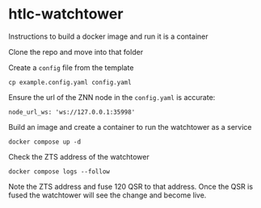 # htlc-watchtower

Instructions to build a docker image and run it is a container

Clone the repo and move into that folder

Create a `config` file from the template
```
cp example.config.yaml config.yaml
```

Ensure the url of the ZNN node in the `config.yaml` is accurate:
```
node_url_ws: 'ws://127.0.0.1:35998'
```

Build an image and create a container to run the watchtower as a service
```
docker compose up -d
```

Check the ZTS address of the watchtower
```
docker compose logs --follow
```

Note the ZTS address and fuse 120 QSR to that address.  Once the QSR is fused the watchtower will see the change and become live. 
